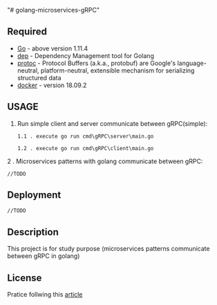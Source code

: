 "# golang-microservices-gRPC" 
## Required

* [Go](http://www.dropwizard.io/1.0.2/docs/) - above version 1.11.4
* [dep](https://maven.apache.org/) - Dependency Management tool for Golang 
* [protoc](https://developers.google.com/protocol-buffers/) - Protocol Buffers (a.k.a., protobuf) are Google's language-neutral,
 platform-neutral, extensible mechanism for serializing structured data
* [docker](https://www.docker.com/) - version 18.09.2

## USAGE

 1. Run simple client and server communicate between gRPC(simple):
    
        1.1 . execute go run cmd\gRPC\server\main.go
        
        1.2 . execute go run cmd\gRPC\client\main.go
 
 2 . Microservices patterns with golang communicate between gRPC: 
 
    //TODO
## Deployment
    //TODO 

## Description
This project is for study purpose (microservices patterns communicate between gRPC in golang)

## License
Pratice follwing this  [article](https://bitbucket.org/blog/writing-a-microservice-in-golang-which-communicates-over-grpc)
